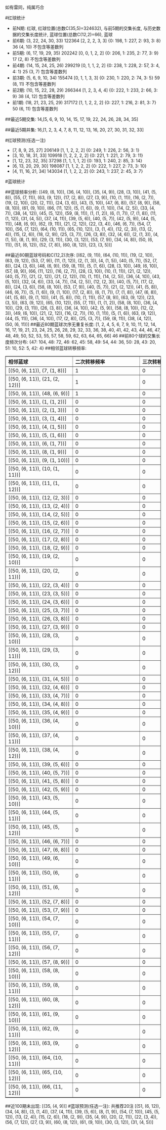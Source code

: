 <!-- 
.. title: 大乐透10132期(2010-11-10)数据分析报告
.. slug: dlott-10132-2010-11-10-report
.. date: 2010-11-11 08:00:00 UTC+08:00
.. tags: Lottery
.. link: 
.. description: 
.. type: text
-->

如有雷同，纯属巧合

<!-- TEASER_END-->

#红球统计

- 前N期: 红球, 红球位置(总数C(35,5)=324632), 与前5期的交集长度, 与历史数据的交集长度统计, 蓝球位置(总数C(12,2)=66), 蓝球
- 前6期: (3, 22, 24, 30, 33) 122364 [2, 2, 2, 3, 3] {0: 198, 1: 227, 2: 93, 3: 8} 36 (4, 10) 不包含等差数列
- 前5期: (6, 17, 19, 29, 35) 202242 [0, 0, 1, 2, 2] {0: 206, 1: 235, 2: 77, 3: 9} 17 (2, 8) 不包含等差数列
- 前4期: (14, 15, 24, 25, 26) 299219 [0, 1, 1, 2, 2] {0: 238, 1: 228, 2: 57, 3: 4, 4: 1} 25 (3, 7) 包含等差数列
- 前3期: (5, 6, 9, 10, 34) 155474 [0, 1, 1, 3, 3] {0: 230, 1: 220, 2: 74, 3: 5} 59 (8, 11) 不包含等差数列
- 前2期: (10, 15, 22, 28, 29) 266344 [1, 2, 3, 4, 4] {0: 222, 1: 233, 2: 66, 3: 9} 38 (4, 12) 包含等差数列
- 前1期: (18, 21, 23, 25, 29) 317172 [1, 1, 2, 2, 2] {0: 227, 1: 216, 2: 81, 3: 7} 50 (6, 11) 包含等差数列

##最近5期交集:
14,[5, 6, 9, 10, 14, 15, 17, 19, 22, 24, 26, 28, 34, 35]

##最近5期并集:
16,[1, 2, 3, 4, 7, 8, 11, 12, 13, 16, 20, 27, 30, 31, 32, 33]

#红球预测(任选一注)

- [7, 8, 9, 25, 27] 206149 [1, 1, 2, 2, 2] {0: 249, 1: 226, 2: 56, 3: 1}
- [3, 10, 18, 31, 33] 109918 [1, 2, 2, 2, 2] {0: 221, 1: 221, 2: 79, 3: 11}
- [1, 12, 23, 32, 35] 37298 [1, 1, 1, 1, 2] {0: 193, 1: 240, 2: 85, 3: 14}
- [6, 13, 20, 29, 30] 198087 [1, 1, 2, 2, 2] {0: 222, 1: 227, 2: 73, 3: 10}
- [4, 11, 16, 21, 34] 143034 [1, 1, 2, 2, 2] {0: 243, 1: 237, 2: 45, 3: 7}

#蓝球统计

##蓝球频率分析:
[(49, (6, 10)), (36, (4, 10)), (35, (4, 9)), (28, (3, 10)), (41, (5, 8)), (55, (7, 11)), (63, (9, 12)), (17, (2, 8)), (27, (3, 9)), (10, (1, 11)), (16, (2, 7)), (19, (2, 10)), (20, (2, 11)), (24, (3, 6)), (43, (5, 10)), (47, (6, 8)), (57, (8, 9)), (58, (8, 10)), (61, (9, 10)), (66, (11, 12)), (5, (1, 6)), (9, (1, 10)), (14, (2, 5)), (33, (4, 7)), (38, (4, 12)), (45, (5, 12)), (59, (8, 11)), (1, (1, 2)), (6, (1, 7)), (7, (1, 8)), (11, (1, 12)), (31, (4, 5)), (37, (4, 11)), (39, (5, 6)), (40, (5, 7)), (42, (5, 9)), (44, (5, 11)), (48, (6, 9)), (62, (9, 11)), (21, (2, 12)), (22, (3, 4)), (46, (6, 7)), (54, (7, 10)), (56, (7, 12)), (64, (10, 11)), (65, (10, 12)), (3, (1, 4)), (12, (2, 3)), (13, (2, 4)), (15, (2, 6)), (18, (2, 9)), (25, (3, 7)), (26, (3, 8)), (32, (4, 6)), (2, (1, 3)), (4, (1, 5)), (8, (1, 9)), (29, (3, 11)), (30, (3, 12)), (53, (7, 9)), (34, (4, 8)), (50, (6, 11)), (51, (6, 12)), (52, (7, 8)), (60, (8, 12)), (23, (3, 5))]

##最近80期蓝球号码和C(12,2)次序:
[(62, (9, 11)), (64, (10, 11)), (19, (2, 10)), (63, (9, 12)), (53, (7, 9)), (11, (1, 12)), (2, (1, 3)), (4, (1, 5)), (40, (5, 7)), (52, (7, 8)), (24, (3, 6)), (48, (6, 9)), (59, (8, 11)), (5, (1, 6)), (28, (3, 10)), (49, (6, 10)), (57, (8, 9)), (66, (11, 12)), (16, (2, 7)), (28, (3, 10)), (10, (1, 11)), (21, (2, 12)), (40, (5, 7)), (21, (2, 12)), (21, (2, 12)), (10, (1, 11)), (14, (2, 5)), (36, (4, 10)), (43, (5, 10)), (32, (4, 6)), (33, (4, 7)), (14, (2, 5)), (12, (2, 3)), (40, (5, 7)), (17, (2, 8)), (24, (3, 6)), (58, (8, 10)), (53, (7, 9)), (40, (5, 7)), (21, (2, 12)), (41, (5, 8)), (46, (6, 7)), (5, (1, 6)), (9, (1, 10)), (17, (2, 8)), (6, (1, 7)), (7, (1, 8)), (47, (6, 8)), (41, (5, 8)), (9, (1, 10)), (41, (5, 8)), (10, (1, 11)), (57, (8, 9)), (63, (9, 12)), (23, (3, 5)), (63, (9, 12)), (65, (10, 12)), (55, (7, 11)), (1, (1, 2)), (58, (8, 10)), (36, (4, 10)), (29, (3, 11)), (26, (3, 8)), (36, (4, 10)), (42, (5, 9)), (58, (8, 10)), (12, (2, 3)), (49, (6, 10)), (21, (2, 12)), (16, (2, 7)), (10, (1, 11)), (5, (1, 6)), (63, (9, 12)), (44, (5, 11)), (36, (4, 10)), (17, (2, 8)), (25, (3, 7)), (59, (8, 11)), (38, (4, 12)), (50, (6, 11))]
##最近80期蓝球次序无重复长度:
[1, 2, 4, 5, 6, 7, 9, 10, 11, 12, 14, 16, 17, 19, 21, 23, 24, 25, 26, 28, 29, 32, 33, 36, 38, 40, 41, 42, 43, 44, 46, 47, 48, 49, 50, 52, 53, 55, 57, 58, 59, 62, 63, 64, 65, 66] 46
##前80个球的交集长度频次分布:
{47: 104, 48: 72, 46: 62, 45: 58, 49: 54, 44: 36, 50: 28, 43: 20, 51: 10, 52: 5, 42: 4}
##相邻蓝球转移频率:
<table border="1" class="table table-striped dataframe">
  <thead>
    <tr style="text-align: left;">
      <th style="min-width: 200px;">相邻蓝球</th>
      <th style="min-width: 200px;">二次转移频率</th>
      <th style="min-width: 200px;">三次转移频率</th>
    </tr>
  </thead>
  <tbody>
    <tr>
      <td>    [(50, (6, 11)), (7, (1, 8))]</td>
      <td> 1</td>
      <td> 0</td>
    </tr>
    <tr>
      <td>  [(50, (6, 11)), (21, (2, 12))]</td>
      <td> 1</td>
      <td> 0</td>
    </tr>
    <tr>
      <td>   [(50, (6, 11)), (48, (6, 9))]</td>
      <td> 1</td>
      <td> 0</td>
    </tr>
    <tr>
      <td>    [(50, (6, 11)), (1, (1, 2))]</td>
      <td> 0</td>
      <td> 0</td>
    </tr>
    <tr>
      <td>    [(50, (6, 11)), (2, (1, 3))]</td>
      <td> 0</td>
      <td> 0</td>
    </tr>
    <tr>
      <td>    [(50, (6, 11)), (3, (1, 4))]</td>
      <td> 0</td>
      <td> 0</td>
    </tr>
    <tr>
      <td>    [(50, (6, 11)), (4, (1, 5))]</td>
      <td> 0</td>
      <td> 0</td>
    </tr>
    <tr>
      <td>    [(50, (6, 11)), (5, (1, 6))]</td>
      <td> 0</td>
      <td> 0</td>
    </tr>
    <tr>
      <td>    [(50, (6, 11)), (6, (1, 7))]</td>
      <td> 0</td>
      <td> 0</td>
    </tr>
    <tr>
      <td>    [(50, (6, 11)), (8, (1, 9))]</td>
      <td> 0</td>
      <td> 0</td>
    </tr>
    <tr>
      <td>   [(50, (6, 11)), (9, (1, 10))]</td>
      <td> 0</td>
      <td> 0</td>
    </tr>
    <tr>
      <td>  [(50, (6, 11)), (10, (1, 11))]</td>
      <td> 0</td>
      <td> 0</td>
    </tr>
    <tr>
      <td>  [(50, (6, 11)), (11, (1, 12))]</td>
      <td> 0</td>
      <td> 0</td>
    </tr>
    <tr>
      <td>   [(50, (6, 11)), (12, (2, 3))]</td>
      <td> 0</td>
      <td> 0</td>
    </tr>
    <tr>
      <td>   [(50, (6, 11)), (13, (2, 4))]</td>
      <td> 0</td>
      <td> 0</td>
    </tr>
    <tr>
      <td>   [(50, (6, 11)), (14, (2, 5))]</td>
      <td> 0</td>
      <td> 0</td>
    </tr>
    <tr>
      <td>   [(50, (6, 11)), (15, (2, 6))]</td>
      <td> 0</td>
      <td> 0</td>
    </tr>
    <tr>
      <td>   [(50, (6, 11)), (16, (2, 7))]</td>
      <td> 0</td>
      <td> 0</td>
    </tr>
    <tr>
      <td>   [(50, (6, 11)), (17, (2, 8))]</td>
      <td> 0</td>
      <td> 0</td>
    </tr>
    <tr>
      <td>   [(50, (6, 11)), (18, (2, 9))]</td>
      <td> 0</td>
      <td> 0</td>
    </tr>
    <tr>
      <td>  [(50, (6, 11)), (19, (2, 10))]</td>
      <td> 0</td>
      <td> 0</td>
    </tr>
    <tr>
      <td>  [(50, (6, 11)), (20, (2, 11))]</td>
      <td> 0</td>
      <td> 0</td>
    </tr>
    <tr>
      <td>   [(50, (6, 11)), (22, (3, 4))]</td>
      <td> 0</td>
      <td> 0</td>
    </tr>
    <tr>
      <td>   [(50, (6, 11)), (23, (3, 5))]</td>
      <td> 0</td>
      <td> 0</td>
    </tr>
    <tr>
      <td>   [(50, (6, 11)), (24, (3, 6))]</td>
      <td> 0</td>
      <td> 0</td>
    </tr>
    <tr>
      <td>   [(50, (6, 11)), (25, (3, 7))]</td>
      <td> 0</td>
      <td> 0</td>
    </tr>
    <tr>
      <td>   [(50, (6, 11)), (26, (3, 8))]</td>
      <td> 0</td>
      <td> 0</td>
    </tr>
    <tr>
      <td>   [(50, (6, 11)), (27, (3, 9))]</td>
      <td> 0</td>
      <td> 0</td>
    </tr>
    <tr>
      <td>  [(50, (6, 11)), (28, (3, 10))]</td>
      <td> 0</td>
      <td> 0</td>
    </tr>
    <tr>
      <td>  [(50, (6, 11)), (29, (3, 11))]</td>
      <td> 0</td>
      <td> 0</td>
    </tr>
    <tr>
      <td>  [(50, (6, 11)), (30, (3, 12))]</td>
      <td> 0</td>
      <td> 0</td>
    </tr>
    <tr>
      <td>   [(50, (6, 11)), (31, (4, 5))]</td>
      <td> 0</td>
      <td> 0</td>
    </tr>
    <tr>
      <td>   [(50, (6, 11)), (32, (4, 6))]</td>
      <td> 0</td>
      <td> 0</td>
    </tr>
    <tr>
      <td>   [(50, (6, 11)), (33, (4, 7))]</td>
      <td> 0</td>
      <td> 0</td>
    </tr>
    <tr>
      <td>   [(50, (6, 11)), (34, (4, 8))]</td>
      <td> 0</td>
      <td> 0</td>
    </tr>
    <tr>
      <td>   [(50, (6, 11)), (35, (4, 9))]</td>
      <td> 0</td>
      <td> 0</td>
    </tr>
    <tr>
      <td>  [(50, (6, 11)), (36, (4, 10))]</td>
      <td> 0</td>
      <td> 0</td>
    </tr>
    <tr>
      <td>  [(50, (6, 11)), (37, (4, 11))]</td>
      <td> 0</td>
      <td> 0</td>
    </tr>
    <tr>
      <td>  [(50, (6, 11)), (38, (4, 12))]</td>
      <td> 0</td>
      <td> 0</td>
    </tr>
    <tr>
      <td>   [(50, (6, 11)), (39, (5, 6))]</td>
      <td> 0</td>
      <td> 0</td>
    </tr>
    <tr>
      <td>   [(50, (6, 11)), (40, (5, 7))]</td>
      <td> 0</td>
      <td> 0</td>
    </tr>
    <tr>
      <td>   [(50, (6, 11)), (41, (5, 8))]</td>
      <td> 0</td>
      <td> 0</td>
    </tr>
    <tr>
      <td>   [(50, (6, 11)), (42, (5, 9))]</td>
      <td> 0</td>
      <td> 0</td>
    </tr>
    <tr>
      <td>  [(50, (6, 11)), (43, (5, 10))]</td>
      <td> 0</td>
      <td> 0</td>
    </tr>
    <tr>
      <td>  [(50, (6, 11)), (44, (5, 11))]</td>
      <td> 0</td>
      <td> 0</td>
    </tr>
    <tr>
      <td>  [(50, (6, 11)), (45, (5, 12))]</td>
      <td> 0</td>
      <td> 0</td>
    </tr>
    <tr>
      <td>   [(50, (6, 11)), (46, (6, 7))]</td>
      <td> 0</td>
      <td> 0</td>
    </tr>
    <tr>
      <td>   [(50, (6, 11)), (47, (6, 8))]</td>
      <td> 0</td>
      <td> 0</td>
    </tr>
    <tr>
      <td>  [(50, (6, 11)), (49, (6, 10))]</td>
      <td> 0</td>
      <td> 0</td>
    </tr>
    <tr>
      <td>  [(50, (6, 11)), (50, (6, 11))]</td>
      <td> 0</td>
      <td> 0</td>
    </tr>
    <tr>
      <td>  [(50, (6, 11)), (51, (6, 12))]</td>
      <td> 0</td>
      <td> 0</td>
    </tr>
    <tr>
      <td>   [(50, (6, 11)), (52, (7, 8))]</td>
      <td> 0</td>
      <td> 0</td>
    </tr>
    <tr>
      <td>   [(50, (6, 11)), (53, (7, 9))]</td>
      <td> 0</td>
      <td> 0</td>
    </tr>
    <tr>
      <td>  [(50, (6, 11)), (54, (7, 10))]</td>
      <td> 0</td>
      <td> 0</td>
    </tr>
    <tr>
      <td>  [(50, (6, 11)), (55, (7, 11))]</td>
      <td> 0</td>
      <td> 0</td>
    </tr>
    <tr>
      <td>  [(50, (6, 11)), (56, (7, 12))]</td>
      <td> 0</td>
      <td> 0</td>
    </tr>
    <tr>
      <td>   [(50, (6, 11)), (57, (8, 9))]</td>
      <td> 0</td>
      <td> 0</td>
    </tr>
    <tr>
      <td>  [(50, (6, 11)), (58, (8, 10))]</td>
      <td> 0</td>
      <td> 0</td>
    </tr>
    <tr>
      <td>  [(50, (6, 11)), (59, (8, 11))]</td>
      <td> 0</td>
      <td> 0</td>
    </tr>
    <tr>
      <td>  [(50, (6, 11)), (60, (8, 12))]</td>
      <td> 0</td>
      <td> 0</td>
    </tr>
    <tr>
      <td>  [(50, (6, 11)), (61, (9, 10))]</td>
      <td> 0</td>
      <td> 0</td>
    </tr>
    <tr>
      <td>  [(50, (6, 11)), (62, (9, 11))]</td>
      <td> 0</td>
      <td> 0</td>
    </tr>
    <tr>
      <td>  [(50, (6, 11)), (63, (9, 12))]</td>
      <td> 0</td>
      <td> 0</td>
    </tr>
    <tr>
      <td> [(50, (6, 11)), (64, (10, 11))]</td>
      <td> 0</td>
      <td> 0</td>
    </tr>
    <tr>
      <td> [(50, (6, 11)), (65, (10, 12))]</td>
      <td> 0</td>
      <td> 0</td>
    </tr>
    <tr>
      <td> [(50, (6, 11)), (66, (11, 12))]</td>
      <td> 0</td>
      <td> 0</td>
    </tr>
  </tbody>
</table>
##近100期未出现:
[(35, (4, 9))]
#蓝球预测(任选一注):
共推荐20注
[(51, (6, 12)), (34, (4, 8)), (3, (1, 4)), (37, (4, 11)), (39, (5, 6)), (8, (1, 9)), (54, (7, 10)), (45, (5, 12)), (13, (2, 4)), (15, (2, 6)), (18, (2, 9)), (35, (4, 9)), (20, (2, 11)), (22, (3, 4)), (56, (7, 12)), (27, (3, 9)), (60, (8, 12)), (61, (9, 10)), (30, (3, 12)), (31, (4, 5))]

